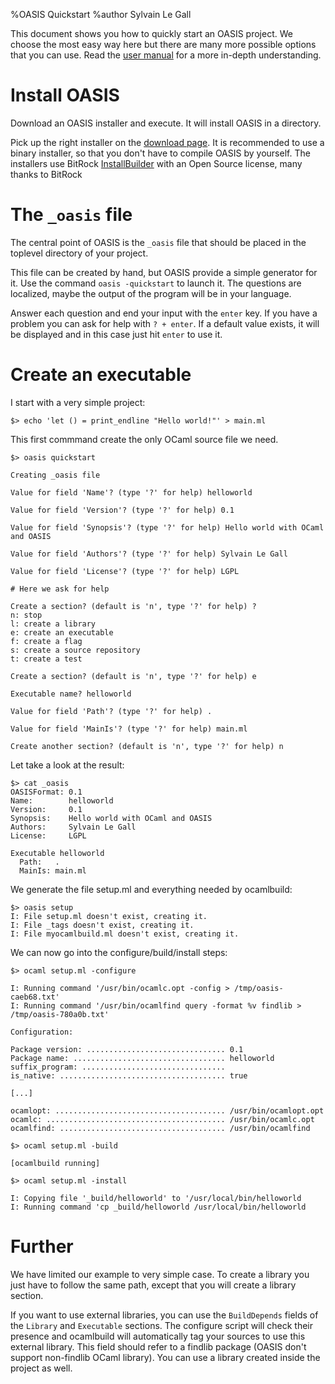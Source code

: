 %OASIS Quickstart
%author Sylvain Le Gall

This document shows you how to quickly start an OASIS project. We choose the most easy 
way here but there are many more possible options that you can use. Read the
[user manual][] for a more in-depth understanding.

  [user manual]: MANUAL.html

# Install OASIS

Download an OASIS installer and execute. It will install OASIS in a directory.

Pick up the right installer on the [download page][]. It is recommended to use
a binary installer, so that you don't have to compile OASIS by yourself. The
installers use BitRock [InstallBuilder][] with an Open Source license, many thanks 
to BitRock

  [download page]: https://forge.ocamlcore.org/frs/?group_id=54
  [InstallBuilder]: http://installbuilder.bitrock.com

# The `_oasis` file

The central point of OASIS is the `_oasis` file that should be placed in the toplevel
directory of your project. 

This file can be created by hand, but OASIS provide a simple generator for it. Use the 
command `oasis -quickstart` to launch it. The questions are localized, maybe the output
of the program will be in your language. 

Answer each question and end your input with the `enter` key. If you have a problem
you can ask for help with `? + enter`. If a default value exists, it will be
displayed and in this case just hit `enter` to use it.

# Create an executable

I start with a very simple project: 

    $> echo 'let () = print_endline "Hello world!"' > main.ml

This first commmand create the only OCaml source file we need.

    $> oasis quickstart

    Creating _oasis file

    Value for field 'Name'? (type '?' for help) helloworld

    Value for field 'Version'? (type '?' for help) 0.1

    Value for field 'Synopsis'? (type '?' for help) Hello world with OCaml and OASIS

    Value for field 'Authors'? (type '?' for help) Sylvain Le Gall

    Value for field 'License'? (type '?' for help) LGPL

    # Here we ask for help

    Create a section? (default is 'n', type '?' for help) ?
    n: stop
    l: create a library
    e: create an executable
    f: create a flag
    s: create a source repository
    t: create a test

    Create a section? (default is 'n', type '?' for help) e

    Executable name? helloworld

    Value for field 'Path'? (type '?' for help) .

    Value for field 'MainIs'? (type '?' for help) main.ml

    Create another section? (default is 'n', type '?' for help) n

Let take a look at the result:

    $> cat _oasis 
    OASISFormat: 0.1
    Name:        helloworld
    Version:     0.1
    Synopsis:    Hello world with OCaml and OASIS
    Authors:     Sylvain Le Gall
    License:     LGPL
 
    Executable helloworld
      Path:   .
      MainIs: main.ml

We generate the file setup.ml and everything needed by ocamlbuild:

    $> oasis setup
    I: File setup.ml doesn't exist, creating it.
    I: File _tags doesn't exist, creating it.
    I: File myocamlbuild.ml doesn't exist, creating it.

We can now go into the configure/build/install steps:

    $> ocaml setup.ml -configure 

    I: Running command '/usr/bin/ocamlc.opt -config > /tmp/oasis-caeb68.txt'
    I: Running command '/usr/bin/ocamlfind query -format %v findlib > /tmp/oasis-780a0b.txt'

    Configuration: 

    Package version: ............................... 0.1
    Package name: .................................. helloworld
    suffix_program: ................................ 
    is_native: ..................................... true

    [...]

    ocamlopt: ...................................... /usr/bin/ocamlopt.opt
    ocamlc: ........................................ /usr/bin/ocamlc.opt
    ocamlfind: ..................................... /usr/bin/ocamlfind

    $> ocaml setup.ml -build

    [ocamlbuild running]

    $> ocaml setup.ml -install

    I: Copying file '_build/helloworld' to '/usr/local/bin/helloworld
    I: Running command 'cp _build/helloworld /usr/local/bin/helloworld

# Further

We have limited our example to very simple case. To create a library you just
have to follow the same path, except that you will create a library section.

If you want to use external libraries, you can use the `BuildDepends` fields 
of the `Library` and `Executable` sections. The configure script will check
their presence and ocamlbuild will automatically tag your sources to use this
external library. This field should refer to a findlib package (OASIS don't 
support non-findlib OCaml library). You can use a library created inside
the project as well.
